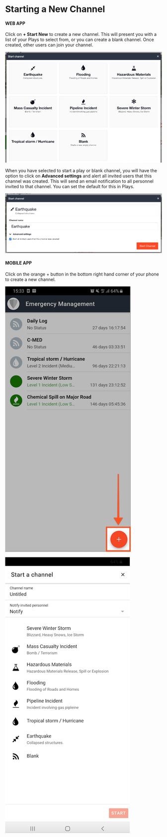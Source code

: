 # Starting a New Channel

#### WEB APP

Click on **+ Start New** to create a new channel. This will present you with a list of your Plays to select from, or you can create a blank channel. Once created, other users can join your channel.

![](../../.gitbook/assets/starting-a-new-channel-web-app.png)

  
  
When you have selected to start a play or blank channel, you will have the option to click on **Advanced settings** and alert all invited users that this channel was created. This will send an email notification to all personnel invited to that channel. You can set the default for this in Plays. 

![](../../.gitbook/assets/starting-a-new-channel-advanced-settings.png)

#### MOBILE APP

Click on the orange + button in the bottom right hand corner of your phone to create a new channel.

![](../../.gitbook/assets/starting-a-new-channel-mobile-1.png)

![](../../.gitbook/assets/starting-a-new-channel-mobile-2.png)



